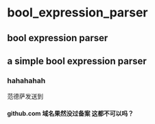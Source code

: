 # bool_expression_parser
## bool expression parser
## a simple bool expression parser
### hahahahah

范德萨发送到
#### github.com 域名果然没过备案 这都不可以吗？
